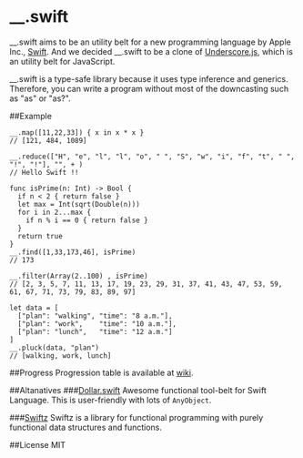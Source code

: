 __.swift
========
__.swift aims to be an utility belt for a new programming language by Apple Inc., [Swift](https://developer.apple.com/swift/). And we decided  __.swift to be a clone of [Underscore.js](http://underscorejs.org/), which is an utility belt for JavaScript.

__.swift is a type-safe library because it uses type inference and generics. Therefore, you can write a program without most of the downcasting such as "as" or "as?".

##Example

    __.map([11,22,33]) { x in x * x }
    // [121, 484, 1089]

    __.reduce(["H", "e", "l", "l", "o", " ", "S", "w", "i", "f", "t", " ", "!", "!"], "", + )
    // Hello Swift !!

    func isPrime(n: Int) -> Bool {
      if n < 2 { return false }
      let max = Int(sqrt(Double(n)))
      for i in 2...max {
        if n % i == 0 { return false }
      }
      return true
    }
    __.find([1,33,173,46], isPrime)
    // 173

    __.filter(Array(2..100) , isPrime)
    // [2, 3, 5, 7, 11, 13, 17, 19, 23, 29, 31, 37, 41, 43, 47, 53, 59, 61, 67, 71, 73, 79, 83, 89, 97]

    let data = [
      ["plan": "walking", "time": "8 a.m."],
      ["plan": "work",    "time": "10 a.m."],
      ["plan": "lunch",   "time": "12 a.m."]
    ]
    __.pluck(data, "plan")
    // [walking, work, lunch]

##Progress
Progression table is available at [wiki](https://github.com/lotz84/__.swift/wiki).

##Altanatives
###[Dollar.swift](https://github.com/ankurp/Dollar.swift)
Awesome functional tool-belt for Swift Language. This is user-friendly with lots of `AnyObject`.

###[Swiftz](https://github.com/maxpow4h/swiftz)
Swiftz is a library for functional programming with purely functional data structures and functions.

##License
MIT
